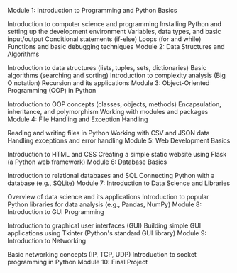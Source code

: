 Module 1: Introduction to Programming and Python Basics

Introduction to computer science and programming
Installing Python and setting up the development environment
Variables, data types, and basic input/output
Conditional statements (if-else)
Loops (for and while)
Functions and basic debugging techniques
Module 2: Data Structures and Algorithms

Introduction to data structures (lists, tuples, sets, dictionaries)
Basic algorithms (searching and sorting)
Introduction to complexity analysis (Big O notation)
Recursion and its applications
Module 3: Object-Oriented Programming (OOP) in Python

Introduction to OOP concepts (classes, objects, methods)
Encapsulation, inheritance, and polymorphism
Working with modules and packages
Module 4: File Handling and Exception Handling

Reading and writing files in Python
Working with CSV and JSON data
Handling exceptions and error handling
Module 5: Web Development Basics

Introduction to HTML and CSS
Creating a simple static website using Flask (a Python web framework)
Module 6: Database Basics

Introduction to relational databases and SQL
Connecting Python with a database (e.g., SQLite)
Module 7: Introduction to Data Science and Libraries

Overview of data science and its applications
Introduction to popular Python libraries for data analysis (e.g., Pandas, NumPy)
Module 8: Introduction to GUI Programming

Introduction to graphical user interfaces (GUI)
Building simple GUI applications using Tkinter (Python's standard GUI library)
Module 9: Introduction to Networking

Basic networking concepts (IP, TCP, UDP)
Introduction to socket programming in Python
Module 10: Final Project
